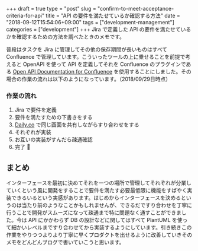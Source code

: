 +++
draft = true
type  = "post"
slug  = "confirm-to-meet-acceptance-criteria-for-api"
title = "API の要件を満たせているか確認する方法"
date  = "2018-09-12T15:54:06+09:00"
tags  = ["development-management"]
categories = ["development"]
+++
Jira で定義した API の要件を満たせているかを確認するための方法を調べたときのメモです。
<!--more-->

普段はタスクを Jira に管理してその他の保存期間が長いものはすべて Confluence で管理しています。こういったツールの上に乗せることを前提で考えると OpenAPI を使って API を定義してそれを Confluence のプラグインである [Open API Documentation for Confluence](https://marketplace.atlassian.com/apps/1215176/open-api-documentation-for-confluence) を使用することにしました。その場合の作業の流れは以下のようになっています。（2018/09/29日時点）

### 作業の流れ
1. Jira で要件を定義
1. 要件を満たすための下書きをする
1. [Daily.co](https://www.daily.co/) で同じ画面を共有しながらすり合わせをする
1. それぞれが実装
1. お互いの実装がすんだら疎通確認
1. 完了 :100:

## まとめ
インターフェースを最初に決めてそれを一つの場所で管理してそれぞれが分業していくという風に開発をすることで要件を満たす必要最低限に機能をすばやく実装できるいるという実感があります。はじめからインターフェースを決めるというのは当たり前のようなことかもしれませんが、できるだですり合わせを丁寧に行うことで開発がスムーズになって疎通まで特に問題なく通すことができました。今は API にかかわらず DB の設計などに関してはすべて PlantUML を使って細かいレベルまですり合わせてから実装するようにしています。引き続きこの作業をやりつつよりより丁寧に早くプロダクトを出せるように改善していきそのメモをどんどんブログで書いていこうと思います。
